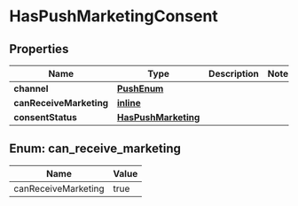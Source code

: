 
# HasPushMarketingConsent

## Properties
| Name | Type | Description | Notes |
| ------------ | ------------- | ------------- | ------------- |
| **channel** | [**PushEnum**](PushEnum.md) |  |  |
| **canReceiveMarketing** | [**inline**](#CanReceiveMarketing) |  |  |
| **consentStatus** | [**HasPushMarketing**](HasPushMarketing.md) |  |  |


<a id="CanReceiveMarketing"></a>
## Enum: can_receive_marketing
| Name | Value |
| ---- | ----- |
| canReceiveMarketing | true |




